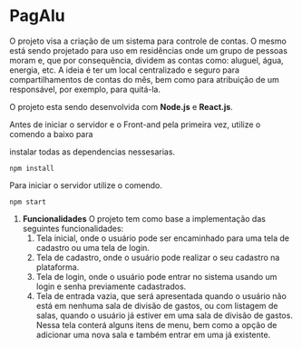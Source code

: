 # PagAlu

<p>
O projeto visa a criação de um sistema para controle de contas. O mesmo está sendo projetado para uso em residências onde um grupo de pessoas moram e, que por consequência, dividem as contas como: aluguel, água, energia, etc. A ideia é ter um local centralizado e seguro para compartilhamentos de contas do mês, bem como para atribuição de um responsável, por exemplo, para quitá-la.
</p>


<p>O projeto esta sendo desenvolvida com <b>Node.js</b> e <b>React.js</b>. </p>
Antes de iniciar o servidor e o Front-and pela primeira vez, utilize o comendo a baixo para <p>instalar todas as dependencias nessesarias.</p>
<code>npm install</code>
<p> Para iniciar o servidor utilize o comendo.</p>
<code>npm start</code>

<br>

1. <b>Funcionalidades</b>
	O projeto tem como base a implementação das seguintes funcionalidades:
	1. Tela inicial, onde o usuário pode ser encaminhado para uma tela de cadastro ou uma tela de login.
	2. Tela de cadastro, onde o usuário pode realizar o seu cadastro na plataforma.
	3. Tela de login, onde o usuário pode entrar no sistema usando um login e senha previamente cadastrados.
	4. Tela de entrada vazia, que será apresentada quando o usuário não está em nenhuma sala de divisão de gastos, ou com listagem de salas, quando o usuário já estiver em uma sala de divisão de gastos. Nessa tela conterá alguns itens de menu, bem como a opção de adicionar uma nova sala e também entrar em uma já existente.

